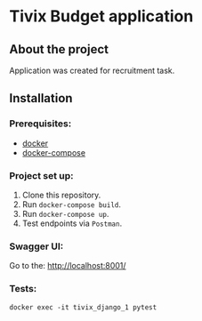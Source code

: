 # Tivix Budget application

## About the project

Application was created for recruitment task.


## Installation

### Prerequisites:
  * [docker](https://docs.docker.com/docker-for-mac/install/)
  * [docker-compose](https://docs.docker.com/compose/install/)

### Project set up:
  1. Clone this repository.
  2. Run `docker-compose build`.
  3. Run `docker-compose up`.
  4. Test endpoints via `Postman`.


### Swagger UI:

Go to the: [http://localhost:8001/](http://localhost:8001/)

### Tests:

`docker exec -it tivix_django_1 pytest`


